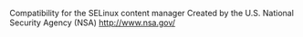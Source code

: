 Compatibility for the SELinux content manager Created by the U.S. National Security Agency (NSA) <http://www.nsa.gov/>